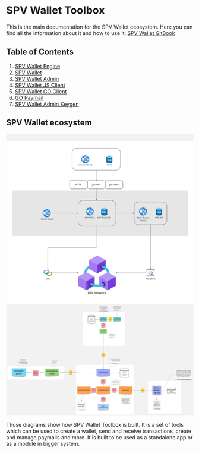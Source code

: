 # SPV Wallet Toolbox

This is the main documentation for the SPV Wallet ecosystem. Here you can find all the information about it and how to use it.
[SPV Wallet GitBook](https://bsvblockchain.gitbook.io/docs)
## Table of Contents

1. [SPV Wallet Engine](spv-wallet/engine/README.md)
2. [SPV Wallet](spv-wallet/README.md)
3. [SPV Wallet Admin](spv-wallet-admin/README.md)
4. [SPV Wallet JS Client](spv-wallet-js-client/README.md)
5. [SPV Wallet GO Client](spv-wallet-go-client/README.md)
6. [GO Paymail](go-paymail/README.md)
7. [SPV Wallet Admin Keygen](spv-wallet-admin-keygen/README.md)

## SPV Wallet ecosystem

![SPV Wallet Toolbox](spv_wallet.jpg "SPV Wallet Toolbox")
![SPV Wallet Toolbox Desc](spv_wallet_toolkit.jpg "SPV Wallet Toolbox")

Those diagrams show how SPV Wallet Toolbox is built. It is a set of tools which can be used to create a wallet,
send and receive transactions, create and manage paymails and more.
It is built to be used as a standalone app or as a module in bigger system.
